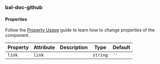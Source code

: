 ### bal-doc-github
 
#### Properties

Follow the [Property Usage](https://design.baloise.dev/?path=/docs/implementation-property--page) guide to learn how to change properties of the component.

| Property | Attribute | Description | Type     | Default |
| -------- | --------- | ----------- | -------- | ------- |
| `link`   | `link`    |             | `string` | `''`    |


 
